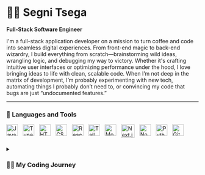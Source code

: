 # 🏄‍♂️ Segni Tsega

**Full-Stack Software Engineer**

I'm a full-stack application developer on a mission to turn coffee and code into seamless digital experiences. From front-end magic to back-end wizardry, I build everything from scratch—brainstorming wild ideas, wrangling logic, and debugging my way to victory. Whether it's crafting intuitive user interfaces or optimizing performance under the hood, I love bringing ideas to life with clean, scalable code. When I’m not deep in the matrix of development, I’m probably experimenting with new tech, automating things I probably don’t need to, or convincing my code that bugs are just “undocumented features.”


---

### 🧰 Languages and Tools

<img align="left" alt="JavaScript" width="30px" style="padding-right:10px;" src="https://cdn.jsdelivr.net/gh/devicons/devicon/icons/javascript/javascript-plain.svg" />
<img align="left" alt="TypeScript" width="30px" style="padding-right:10px;" src="https://cdn.jsdelivr.net/gh/devicons/devicon/icons/typescript/typescript-plain.svg" />
<img align="left" alt="HTML" width="30px" style="padding-right:10px;" src="https://cdn.jsdelivr.net/gh/devicons/devicon/icons/html5/html5-plain.svg" />
<img align="left" alt="CSS" width="30px" style="padding-right:10px;" src="https://cdn.jsdelivr.net/gh/devicons/devicon/icons/css3/css3-plain.svg" />
<img align="left" alt="React" width="30px" style="padding-right:10px;" src="https://cdn.jsdelivr.net/gh/devicons/devicon/icons/react/react-original.svg" />
<img align="left" alt="TailwindCSS" width="30px" style="padding-right:10px;" src="https://cdn.jsdelivr.net/gh/devicons/devicon/icons/tailwindcss/tailwindcss-original.svg" />
<img align="left" alt="MongoDBinux" width="30px" style="padding-right:10px;" src="https://cdn.jsdelivr.net/gh/devicons/devicon/icons/mongodb/mongodb-original.svg" />
<img align="left" alt="Next.js" width="35px" style="padding-right:10px;" src="https://cdn.jsdelivr.net/gh/devicons/devicon/icons/nextjs/nextjs-original.svg"/>
<img align="left" alt="NodeJS" width="30px" style="padding-right:10px;" src="https://cdn.jsdelivr.net/gh/devicons/devicon/icons/nodejs/nodejs-original.svg" />
<img align="left" alt="Python" width="30px" style="padding-right:10px;" src="https://cdn.jsdelivr.net/gh/devicons/devicon/icons/python/python-plain.svg" />
<img align="left" alt="Git" width="30px" style="padding-right:10px;" src="https://cdn.jsdelivr.net/gh/devicons/devicon/icons/git/git-original.svg" />
<br>



#

<details>
 <summary><h3>👨‍💻 My Coding Journey</h3></summary>
   I kicked off my coding journey in high school, mesmerized by the idea of building things from scratch. My first love? HTML. Ah yes, the "programming language" (or so I thought at the time) that made me feel like a wizard just by making a button appear on a page. I dabbled in a little CSS too, just enough to make my buttons less ugly. But before I could go full steam ahead, my nerd instincts kicked in, dragging me back to classwork.
   Then came Python. Not because I had a deep love for clean syntax or automation—nope, it was hacking. The idea of being a digital ninja sounded cool. But just like with HTML, my deep dive turned into a shallow splash because, well... grades. High school had me on a tight leash, and let’s just say I wasn’t ready to trade my straight A’s for script kiddie dreams.<br>
   Fast forward, and my focus took a serious turn towards web development. I started with frontend, met React, and it was love at first import. From there, I couldn't resist going deeper, eventually stepping into full-stack development with Node.js—all powered by my favorite language, JavaScript. There's just something about JS that keeps me hooked.<br>
   Right now, my goal is clear: master full-stack development and break into mobile development too. I want to be damn good at what I do. But one thing remains constant—I refuse to stay comfortable. If there's a limit, I push it. If there's a challenge, I tackle it. And if there’s a problem? Well, I’ll probably build an app to solve it.


<h3></h3>
[website]: https://segni-portfolio.netlify.app/



